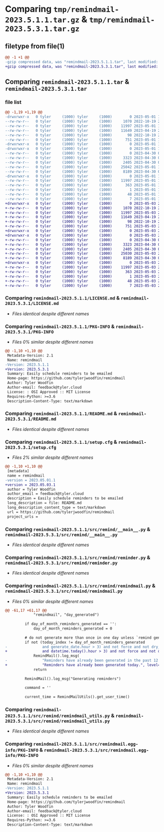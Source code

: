 # Comparing `tmp/remindmail-2023.5.1.1.tar.gz` & `tmp/remindmail-2023.5.3.1.tar.gz`

## filetype from file(1)

```diff
@@ -1 +1 @@
-gzip compressed data, was "remindmail-2023.5.1.1.tar", last modified: Mon May  1 17:11:59 2023, max compression
+gzip compressed data, was "remindmail-2023.5.3.1.tar", last modified: Wed May  3 20:03:47 2023, max compression
```

## Comparing `remindmail-2023.5.1.1.tar` & `remindmail-2023.5.3.1.tar`

### file list

```diff
@@ -1,19 +1,19 @@
-drwxrwxr-x   0 tyler     (1000) tyler     (1000)        0 2023-05-01 17:11:59.810828 remindmail-2023.5.1.1/
--rw-rw-r--   0 tyler     (1000) tyler     (1000)     1070 2022-10-19 22:48:49.000000 remindmail-2023.5.1.1/LICENSE.md
--rw-rw-r--   0 tyler     (1000) tyler     (1000)    11997 2023-05-01 17:11:59.810828 remindmail-2023.5.1.1/PKG-INFO
--rw-rw-r--   0 tyler     (1000) tyler     (1000)    11649 2023-04-19 21:19:01.000000 remindmail-2023.5.1.1/README.md
--rw-rw-r--   0 tyler     (1000) tyler     (1000)       98 2022-10-19 22:48:49.000000 remindmail-2023.5.1.1/pyproject.toml
--rw-rw-r--   0 tyler     (1000) tyler     (1000)      751 2023-05-01 17:11:59.810828 remindmail-2023.5.1.1/setup.cfg
-drwxrwxr-x   0 tyler     (1000) tyler     (1000)        0 2023-05-01 17:11:59.810828 remindmail-2023.5.1.1/src/
-drwxrwxr-x   0 tyler     (1000) tyler     (1000)        0 2023-05-01 17:11:59.810828 remindmail-2023.5.1.1/src/remind/
--rw-rw-r--   0 tyler     (1000) tyler     (1000)        0 2023-04-30 04:24:17.000000 remindmail-2023.5.1.1/src/remind/__init__.py
--rw-rw-r--   0 tyler     (1000) tyler     (1000)     3323 2023-04-30 04:24:17.000000 remindmail-2023.5.1.1/src/remind/__main__.py
--rw-rw-r--   0 tyler     (1000) tyler     (1000)     2405 2023-04-30 04:24:17.000000 remindmail-2023.5.1.1/src/remind/reminder.py
--rw-rw-r--   0 tyler     (1000) tyler     (1000)    25042 2023-05-01 17:09:57.000000 remindmail-2023.5.1.1/src/remind/remindmail.py
--rw-rw-r--   0 tyler     (1000) tyler     (1000)     8189 2023-04-30 04:24:17.000000 remindmail-2023.5.1.1/src/remind/remindmail_utils.py
-drwxrwxr-x   0 tyler     (1000) tyler     (1000)        0 2023-05-01 17:11:59.810828 remindmail-2023.5.1.1/src/remindmail.egg-info/
--rw-rw-r--   0 tyler     (1000) tyler     (1000)    11997 2023-05-01 17:11:59.000000 remindmail-2023.5.1.1/src/remindmail.egg-info/PKG-INFO
--rw-rw-r--   0 tyler     (1000) tyler     (1000)      363 2023-05-01 17:11:59.000000 remindmail-2023.5.1.1/src/remindmail.egg-info/SOURCES.txt
--rw-rw-r--   0 tyler     (1000) tyler     (1000)        1 2023-05-01 17:11:59.000000 remindmail-2023.5.1.1/src/remindmail.egg-info/dependency_links.txt
--rw-rw-r--   0 tyler     (1000) tyler     (1000)       48 2023-05-01 17:11:59.000000 remindmail-2023.5.1.1/src/remindmail.egg-info/entry_points.txt
--rw-rw-r--   0 tyler     (1000) tyler     (1000)        7 2023-05-01 17:11:59.000000 remindmail-2023.5.1.1/src/remindmail.egg-info/top_level.txt
+drwxrwxr-x   0 tyler     (1000) tyler     (1000)        0 2023-05-03 20:03:47.013663 remindmail-2023.5.3.1/
+-rw-rw-r--   0 tyler     (1000) tyler     (1000)     1070 2022-10-19 22:48:49.000000 remindmail-2023.5.3.1/LICENSE.md
+-rw-rw-r--   0 tyler     (1000) tyler     (1000)    11997 2023-05-03 20:03:47.013663 remindmail-2023.5.3.1/PKG-INFO
+-rw-rw-r--   0 tyler     (1000) tyler     (1000)    11649 2023-04-19 21:19:01.000000 remindmail-2023.5.3.1/README.md
+-rw-rw-r--   0 tyler     (1000) tyler     (1000)       98 2022-10-19 22:48:49.000000 remindmail-2023.5.3.1/pyproject.toml
+-rw-rw-r--   0 tyler     (1000) tyler     (1000)      751 2023-05-03 20:03:47.013663 remindmail-2023.5.3.1/setup.cfg
+drwxrwxr-x   0 tyler     (1000) tyler     (1000)        0 2023-05-03 20:03:47.013663 remindmail-2023.5.3.1/src/
+drwxrwxr-x   0 tyler     (1000) tyler     (1000)        0 2023-05-03 20:03:47.013663 remindmail-2023.5.3.1/src/remind/
+-rw-rw-r--   0 tyler     (1000) tyler     (1000)        0 2023-04-30 04:24:17.000000 remindmail-2023.5.3.1/src/remind/__init__.py
+-rw-rw-r--   0 tyler     (1000) tyler     (1000)     3323 2023-04-30 04:24:17.000000 remindmail-2023.5.3.1/src/remind/__main__.py
+-rw-rw-r--   0 tyler     (1000) tyler     (1000)     2405 2023-04-30 04:24:17.000000 remindmail-2023.5.3.1/src/remind/reminder.py
+-rw-rw-r--   0 tyler     (1000) tyler     (1000)    25030 2023-05-03 20:03:29.000000 remindmail-2023.5.3.1/src/remind/remindmail.py
+-rw-rw-r--   0 tyler     (1000) tyler     (1000)     8189 2023-04-30 04:24:17.000000 remindmail-2023.5.3.1/src/remind/remindmail_utils.py
+drwxrwxr-x   0 tyler     (1000) tyler     (1000)        0 2023-05-03 20:03:47.013663 remindmail-2023.5.3.1/src/remindmail.egg-info/
+-rw-rw-r--   0 tyler     (1000) tyler     (1000)    11997 2023-05-03 20:03:47.000000 remindmail-2023.5.3.1/src/remindmail.egg-info/PKG-INFO
+-rw-rw-r--   0 tyler     (1000) tyler     (1000)      363 2023-05-03 20:03:47.000000 remindmail-2023.5.3.1/src/remindmail.egg-info/SOURCES.txt
+-rw-rw-r--   0 tyler     (1000) tyler     (1000)        1 2023-05-03 20:03:47.000000 remindmail-2023.5.3.1/src/remindmail.egg-info/dependency_links.txt
+-rw-rw-r--   0 tyler     (1000) tyler     (1000)       48 2023-05-03 20:03:47.000000 remindmail-2023.5.3.1/src/remindmail.egg-info/entry_points.txt
+-rw-rw-r--   0 tyler     (1000) tyler     (1000)        7 2023-05-03 20:03:47.000000 remindmail-2023.5.3.1/src/remindmail.egg-info/top_level.txt
```

### Comparing `remindmail-2023.5.1.1/LICENSE.md` & `remindmail-2023.5.3.1/LICENSE.md`

 * *Files identical despite different names*

### Comparing `remindmail-2023.5.1.1/PKG-INFO` & `remindmail-2023.5.3.1/PKG-INFO`

 * *Files 0% similar despite different names*

```diff
@@ -1,10 +1,10 @@
 Metadata-Version: 2.1
 Name: remindmail
-Version: 2023.5.1.1
+Version: 2023.5.3.1
 Summary: Easily schedule reminders to be emailed
 Home-page: https://github.com/tylerjwoodfin/remindmail
 Author: Tyler Woodfin
 Author-email: feedback@tyler.cloud
 License: : OSI Approved :: MIT License
 Requires-Python: >=3.6
 Description-Content-Type: text/markdown
```

### Comparing `remindmail-2023.5.1.1/README.md` & `remindmail-2023.5.3.1/README.md`

 * *Files identical despite different names*

### Comparing `remindmail-2023.5.1.1/setup.cfg` & `remindmail-2023.5.3.1/setup.cfg`

 * *Files 2% similar despite different names*

```diff
@@ -1,10 +1,10 @@
 [metadata]
 name = remindmail
-version = 2023.05.01.1
+version = 2023.05.03.1
 author = Tyler Woodfin
 author_email = feedback@tyler.cloud
 description = Easily schedule reminders to be emailed
 long_description = file: README.md
 long_description_content_type = text/markdown
 url = https://github.com/tylerjwoodfin/remindmail
 project_urls =
```

### Comparing `remindmail-2023.5.1.1/src/remind/__main__.py` & `remindmail-2023.5.3.1/src/remind/__main__.py`

 * *Files identical despite different names*

### Comparing `remindmail-2023.5.1.1/src/remind/reminder.py` & `remindmail-2023.5.3.1/src/remind/reminder.py`

 * *Files identical despite different names*

### Comparing `remindmail-2023.5.1.1/src/remind/remindmail.py` & `remindmail-2023.5.3.1/src/remind/remindmail.py`

 * *Files 0% similar despite different names*

```diff
@@ -61,17 +61,17 @@
             "remindmail", "day_generated")
 
         if day_of_month_reminders_generated == '':
             day_of_month_reminders_generated = 0
 
         # do not generate more than once in one day unless `remind generate force`
         if not (today_index != day_of_month_reminders_generated
-                and generate_date.hour > 3) and not force and not dry_run:
+                and datetime.today().hour > 3) and not force and not dry_run:
             RemindMail().log_msg(
-                "Reminders have already been generated in the past 12 hours.", level="debug")
+                "Reminders have already been generated today.", level="debug")
             return
 
         RemindMail().log_msg("Generating reminders")
 
         command = ''
 
         current_time = RemindMailUtils().get_user_time()
```

### Comparing `remindmail-2023.5.1.1/src/remind/remindmail_utils.py` & `remindmail-2023.5.3.1/src/remind/remindmail_utils.py`

 * *Files identical despite different names*

### Comparing `remindmail-2023.5.1.1/src/remindmail.egg-info/PKG-INFO` & `remindmail-2023.5.3.1/src/remindmail.egg-info/PKG-INFO`

 * *Files 0% similar despite different names*

```diff
@@ -1,10 +1,10 @@
 Metadata-Version: 2.1
 Name: remindmail
-Version: 2023.5.1.1
+Version: 2023.5.3.1
 Summary: Easily schedule reminders to be emailed
 Home-page: https://github.com/tylerjwoodfin/remindmail
 Author: Tyler Woodfin
 Author-email: feedback@tyler.cloud
 License: : OSI Approved :: MIT License
 Requires-Python: >=3.6
 Description-Content-Type: text/markdown
```

